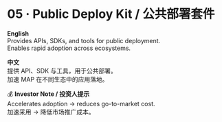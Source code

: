 # 05 · Public Deploy Kit / 公共部署套件

**English**  
Provides APIs, SDKs, and tools for public deployment.  
Enables rapid adoption across ecosystems.  

**中文**  
提供 API、SDK 与工具，用于公共部署。  
加速 MAP 在不同生态中的应用落地。  

💰 **Investor Note / 投资人提示**  
Accelerates adoption → reduces go-to-market cost.  
加速采用 → 降低市场推广成本。  
